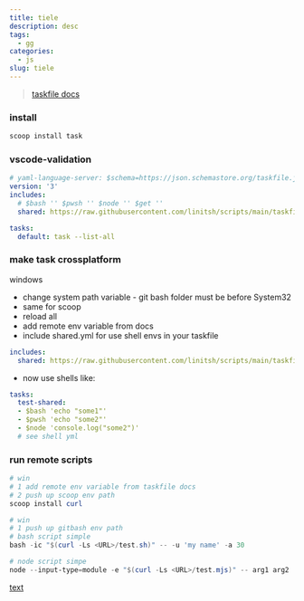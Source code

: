 ```yaml
---
title: tiele
description: desc
tags:
  - gg
categories:
  - js
slug: tiele
---
```


>[taskfile docs](https://taskfile.dev/experiments/remote-taskfiles/)

### install
```powershell
scoop install task
```

### vscode-validation
```yml
# yaml-language-server: $schema=https://json.schemastore.org/taskfile.json
version: '3'
includes:
  # $bash '' $pwsh '' $node '' $get ''
  shared: https://raw.githubusercontent.com/linitsh/scripts/main/taskfile.shared.yml

tasks:
  default: task --list-all
```
### make task crossplatform
windows
- change system path variable - git bash folder must be before System32
- same for scoop
- reload all
- add remote env variable from docs
- include shared.yml for use shell envs in your taskfile
```yml
includes:
  shared: https://raw.githubusercontent.com/linitsh/scripts/main/taskfile.shared.yml
  ```
- now use shells like: 
```yml
tasks:
  test-shared:
  - $bash 'echo "some1"'
  - $pwsh 'echo "some2"'
  - $node 'console.log("some2")'
  # see shell yml
  ```

### run remote scripts
```powershell
# win
# 1 add remote env variable from taskfile docs
# 2 push up scoop env path 
scoop install curl
```
```powershell
# win
# 1 push up gitbash env path
# bash script simple
bash -ic "$(curl -Ls <URL>/test.sh)" -- -u 'my name' -a 30
```
```powershell
# node script simpe
node --input-type=module -e "$(curl -Ls <URL>/test.mjs)" -- arg1 arg2
```
[text](some.md)